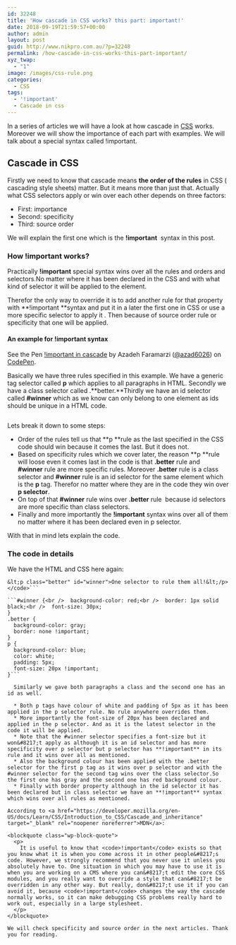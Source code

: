 ```yaml
---
id: 32248
title: 'How cascade in CSS works? this part: important!'
date: 2018-09-19T21:59:57+00:00
author: admin
layout: post
guid: http://www.nikpro.com.au/?p=32248
permalink: /how-cascade-in-css-works-this-part-important/
xyz_twap:
  - "1"
image: /images/css-rule.png
categories:
  - CSS
tags:
  - '!important'
  - Cascade in css
---
```

In a series of articles we will have a look at how cascade in [CSS](http://nikpro.com.au/category/css) works. Moreover we will show the importance of each part with examples. We will talk about a special syntax called !important.

## Cascade in CSS

Firstly we need to know that cascade means **the order of the rules** in CSS ( cascading style sheets) matter. But it means more than just that. Actually what CSS selectors apply or win over each other depends on three factors:

  * First: importance
  * Second: specificity
  * Third: source order

We will explain the first one which is the **!important**  syntax in this post.

### How **!important** works?

Practically **!important** special syntax wins over all the rules and orders and selectors.No matter where it has been declared in the CSS and with what kind of selector it will be applied to the element. 

Therefor the only way to override it is to add another rule for that property with **!important **syntax and put it in a later the first one in CSS or use a more specific selector to apply it . Then because of source order rule or specificity that one will be applied.

#### An example for !important syntax 

<p data-height="400" data-theme-id="0" data-slug-hash="PdXGPM" data-default-tab="css,result" data-user="azad6026" data-pen-title="!important in cascade" class="codepen">
  See the Pen <a href="https://codepen.io/azad6026/pen/PdXGPM/">!important in cascade</a> by Azadeh Faramarzi (<a href="https://codepen.io/azad6026">@azad6026</a>) on <a href="https://codepen.io">CodePen</a>.
</p>

Basically we have three rules specified in this example. We have a generic tag selector called **p** which applies to all paragraphs in HTML. Secondly we have a class selector called .**better.**Thirdly we have an id selector called **#winner** which as we know can only belong to one element as ids should be unique in a HTML code.<figure class="wp-block-image">

<img src="http://www.nikpro.com.auid-vs-class.jpg" alt="" class="wp-image-32249" srcset="http://testgatsby.localid-vs-class.jpg 510w, http://testgatsby.localid-vs-class-300x200.jpg 300w" sizes="(max-width: 510px) 100vw, 510px" /> </figure> 

Lets break it down to some steps:

  * Order of the rules tell us that **p **rule as the last specified in the CSS code should win because it comes the last. But it does not.
  * Based on specificity rules which we cover later, the reason **p **rule will loose even it comes last in the code is that **.better** rule and **#winner** rule are more specific rules. Moreover **.better** rule is a class selector and **#winner** rule is an id selector for the same element which is the **p** tag. Therefor no matter where they are in the code they win over **p selector**.
  * On top of that **#winner** rule wins over **.better** rule  because id selectors are more specific than class selectors.
  * Finally and more importantly the **!important** syntax wins over all of them no matter where it has been declared even in p selector.

With that in mind lets explain the code.

### The code in details

We have the HTML and CSS here again:

```<code>&lt;p class="better">This is a paragraph.&lt;/p>
&lt;p class="better" id="winner">One selector to rule them all!&lt;/p></code>```

```#winner {<br />  background-color: red;<br />  border: 1px solid black;<br />  font-size: 30px;
}
.better {
  background-color: gray;
  border: none !important;
}
p {
  background-color: blue;
  color: white;
  padding: 5px;
  font-size: 20px !important;
}```

  Similarly we gave both paragraphs a class and the second one has an id as well.

  * Both p tags have colour of white and padding of 5px as it has been applied in the p selector rule. No rule anywhere overrides them. 
  * More importantly the font-size of 20px has been declared and applied in the p selector. And as it is the latest selector in the code it will be applied. 
  * Note that the #winner selector specifies a font-size but it won&#8217;t apply as although it is an id selector and has more specificity over p selector but p selector has **!important** in its rule and it wins over all as mentioned.
  * Also the background colour has been applied with the .better selector for the first p tag as it wins over p selector and with the #winner selector for the second tag wins over the class selector.So the first one has gray and the second one has red background colour.
  * Finally with border property although in the id selector it has been declared but in class selector we have an **!important** syntax which wins over all rules as mentioned.

According to <a href="https://developer.mozilla.org/en-US/docs/Learn/CSS/Introduction_to_CSS/Cascade_and_inheritance" target="_blank" rel="noopener noreferrer">MDN</a>:

<blockquote class="wp-block-quote">
  <p>
    It is useful to know that <code>!important</code> exists so that you know what it is when you come across it in other people&#8217;s code. However, we strongly recommend that you never use it unless you absolutely have to. One situation in which you may have to use it is when you are working on a CMS where you can&#8217;t edit the core CSS modules, and you really want to override a style that can&#8217;t be overridden in any other way. But really, don&#8217;t use it if you can avoid it, because <code>!important</code> changes the way the cascade normally works, so it can make debugging CSS problems really hard to work out, especially in a large stylesheet.
  </p>
</blockquote>

We will check specificity and source order in the next articles. Thank you for reading.